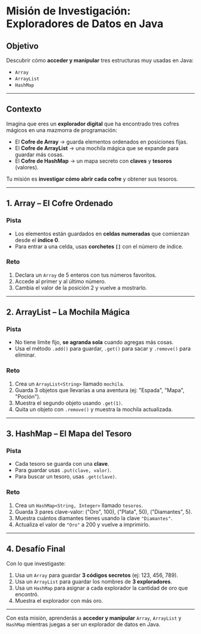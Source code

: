 # Misión de Investigación: Exploradores de Datos en Java 

## Objetivo
Descubrir cómo **acceder y manipular** tres estructuras muy usadas en Java:  
- `Array`  
- `ArrayList`  
- `HashMap`  

---

## Contexto
Imagina que eres un **explorador digital** que ha encontrado tres cofres mágicos  en una mazmorra de programación:  
- El **Cofre de Array**  → guarda elementos ordenados en posiciones fijas.  
- El **Cofre de ArrayList**  → una mochila mágica que se expande para guardar más cosas.  
- El **Cofre de HashMap**  → un mapa secreto con **claves** y **tesoros** (valores).  

Tu misión es **investigar cómo abrir cada cofre** y obtener sus tesoros.

---

## 1. Array – El Cofre Ordenado 
### Pista
- Los elementos están guardados en **celdas numeradas** que comienzan desde el **índice 0**.
- Para entrar a una celda, usas **corchetes `[]`** con el número de índice.

### Reto
1. Declara un `Array` de 5 enteros con tus números favoritos.  
2. Accede al primer y al último número.  
3. Cambia el valor de la posición 2 y vuelve a mostrarlo.  

---

## 2. ArrayList – La Mochila Mágica 
### Pista
- No tiene límite fijo, **se agranda sola** cuando agregas más cosas.
- Usa el método `.add()` para guardar, `.get()` para sacar y `.remove()` para eliminar.

### Reto
1. Crea un `ArrayList<String>` llamado `mochila`.  
2. Guarda 3 objetos que llevarías a una aventura (ej: "Espada", "Mapa", "Poción").  
3. Muestra el segundo objeto usando `.get(1)`.  
4. Quita un objeto con `.remove()` y muestra la mochila actualizada.  

---

## 3. HashMap – El Mapa del Tesoro 
### Pista
- Cada tesoro se guarda con una **clave**.  
- Para guardar usas `.put(clave, valor)`.  
- Para buscar un tesoro, usas `.get(clave)`.

### Reto
1. Crea un `HashMap<String, Integer>` llamado `tesoros`.  
2. Guarda 3 pares clave-valor: ("Oro", 100), ("Plata", 50), ("Diamantes", 5).  
3. Muestra cuántos diamantes tienes usando la clave `"Diamantes"`.  
4. Actualiza el valor de `"Oro"` a 200 y vuelve a imprimirlo.  

---

## 4. Desafío Final 
Con lo que investigaste:
1. Usa un `Array` para guardar **3 códigos secretos** (ej: 123, 456, 789).  
2. Usa un `ArrayList` para guardar los nombres de **3 exploradores**.  
3. Usa un `HashMap` para asignar a cada explorador la cantidad de oro que encontró.  
4. Muestra el explorador con más oro.  

---

 Con esta misión, aprenderás a **acceder y manipular** `Array`, `ArrayList` y `HashMap` mientras juegas a ser un explorador de datos en Java.
